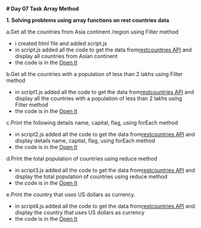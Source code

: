 **# Day 07 Task**
**Array Method** 

**1. Solving problems using array functions on rest countries data**

a.Get all the countries from Asia continent /region using Filter method
- i created html file and added script.js
- in script.js added all the code to get the data from[restcountries API](https://restcountries.com/v3.1/all) and display all countries from Asian continent
- the code is in the  [Open It](./js/script.js)

b.Get all the countries with a population of less than 2 lakhs using Filter method
- in script1.js added all the code to get the data from[restcountries API](https://restcountries.com/v3.1/all) and display all the countries with a population of less than 2 lakhs using Filter method
- the code is in the  [Open It](./js/script1.js)

c.Print the following details name, capital, flag, using forEach method
- in script2.js added all the code to get the data from[restcountries API](https://restcountries.com/v3.1/all) and display details name, capital, flag, using forEach method 
- the code is in the  [Open It](./js/script2.js)

d.Print the total population of countries using reduce method
- in script3.js added all the code to get the data from[restcountries API](https://restcountries.com/v3.1/all) and display the total population of countries using reduce method
- the code is in the  [Open It](./js/script3.js)

e.Print the country that uses US dollars as currency.
- in script4.js added all the code to get the data from[restcountries API](https://restcountries.com/v3.1/all) and display the country that uses US dollars as currency 
- the code is in the  [Open It](./js/script4.js)







 